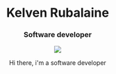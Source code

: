 <h1 align="center"> Kelven Rubalaine </h1>

<h3 align="center"> Software developer </h3>

<p align="center">
    
<a href="https://www.linkedin.com/in/kelvenrubalaine/">
    <img src="https://img.shields.io/badge/linkedin%20-%230077B5.svg?&style=for-the-badge&logo=linkedin&logoColor=white"/>
</a>
</p>
<p align="center">
Hi there, i'm a software developer
</p>

